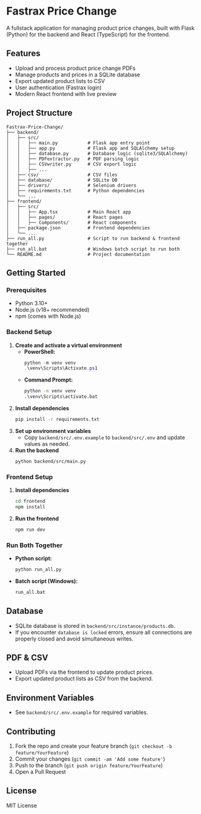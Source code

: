 # Fastrax Price Change

A fullstack application for managing product price changes, built with Flask (Python) for the backend and React (TypeScript) for the frontend.

## Features

- Upload and process product price change PDFs
- Manage products and prices in a SQLite database
- Export updated product lists to CSV
- User authentication (Fastrax login)
- Modern React frontend with live preview

## Project Structure

```
Fastrax-Price-Change/
├── backend/
│   ├── src/
│   │   ├── main.py           # Flask app entry point
│   │   ├── app.py            # Flask app and SQLAlchemy setup
│   │   ├── database.py       # Database logic (sqlite3/SQLAlchemy)
│   │   ├── PDFextractor.py   # PDF parsing logic
│   │   ├── CSVwriter.py      # CSV export logic
│   │   ├── ...
│   ├── csv/                  # CSV files
│   ├── database/             # SQLite DB
│   ├── drivers/              # Selenium drivers
│   ├── requirements.txt      # Python dependencies
│   └── ...
├── frontend/
│   ├── src/
│   │   ├── App.tsx           # Main React app
│   │   ├── pages/            # React pages
│   │   ├── Components/       # React components
│   ├── package.json          # Frontend dependencies
│   └── ...
├── run_all.py                # Script to run backend & frontend together
├── run_all.bat               # Windows batch script to run both
└── README.md                 # Project documentation
```

## Getting Started

### Prerequisites

- Python 3.10+
- Node.js (v18+ recommended)
- npm (comes with Node.js)

### Backend Setup

1. **Create and activate a virtual environment**
   - **PowerShell:**
     ```powershell
     python -m venv venv
     .\venv\Scripts\Activate.ps1
     ```
   - **Command Prompt:**
     ```cmd
     python -m venv venv
     .\venv\Scripts\activate.bat
     ```
2. **Install dependencies**
   ```sh
   pip install -r requirements.txt
   ```
3. **Set up environment variables**
   - Copy `backend/src/.env.example` to `backend/src/.env` and update values as needed.
4. **Run the backend**
   ```sh
   python backend/src/main.py
   ```

### Frontend Setup

1. **Install dependencies**
   ```sh
   cd frontend
   npm install
   ```
2. **Run the frontend**
   ```sh
   npm run dev
   ```

### Run Both Together

- **Python script:**
  ```sh
  python run_all.py
  ```
- **Batch script (Windows):**
  ```cmd
  run_all.bat
  ```

## Database

- SQLite database is stored in `backend/src/instance/products.db`.
- If you encounter `database is locked` errors, ensure all connections are properly closed and avoid simultaneous writes.

## PDF & CSV

- Upload PDFs via the frontend to update product prices.
- Export updated product lists as CSV from the backend.

## Environment Variables

- See `backend/src/.env.example` for required variables.

## Contributing

1. Fork the repo and create your feature branch (`git checkout -b feature/YourFeature`)
2. Commit your changes (`git commit -am 'Add some feature'`)
3. Push to the branch (`git push origin feature/YourFeature`)
4. Open a Pull Request

## License

MIT License
